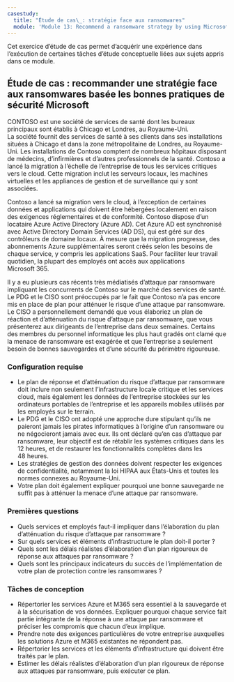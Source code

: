 ```yaml
---
casestudy:
  title: "Étude de cas\_: stratégie face aux ransomwares"
  module: 'Module 13: Recommend a ransomware strategy by using Microsoft Security Best Practices'
---
```

Cet exercice d’étude de cas permet d’acquérir une expérience dans l’exécution de certaines tâches d’étude conceptuelle liées aux sujets appris dans ce module.

## Étude de cas : recommander une stratégie face aux ransomwares basée les bonnes pratiques de sécurité Microsoft
 
CONTOSO est une société de services de santé dont les bureaux principaux sont établis à Chicago et Londres, au Royaume-Uni.  
La société fournit des services de santé à ses clients dans ses installations situées à Chicago et dans la zone métropolitaine de Londres, au Royaume-Uni.  Les installations de Contoso comptent de nombreux hôpitaux disposant de médecins, d’infirmières et d’autres professionnels de la santé. Contoso a lancé la migration à l’échelle de l’entreprise de tous les services critiques vers le cloud. Cette migration inclut les serveurs locaux, les machines virtuelles et les appliances de gestion et de surveillance qui y sont associées.

Contoso a lancé sa migration vers le cloud, à l’exception de certaines données et applications qui doivent être hébergées localement en raison des exigences réglementaires et de conformité. Contoso dispose d’un locataire Azure Active Directory (Azure AD). Cet Azure AD est synchronisé avec Active Directory Domain Services (AD DS), qui est géré sur des contrôleurs de domaine locaux. À mesure que la migration progresse, des abonnements Azure supplémentaires seront créés selon les besoins de chaque service, y compris les applications SaaS. Pour faciliter leur travail quotidien, la plupart des employés ont accès aux applications Microsoft 365.  
 
Il y a eu plusieurs cas récents très médiatisés d’attaque par ransomware impliquant les concurrents de Contoso sur le marché des services de santé. Le PDG et le CISO sont préoccupés par le fait que Contoso n’a pas encore mis en place de plan pour atténuer le risque d’une attaque par ransomware. Le CISO a personnellement demandé que vous élaboriez un plan de réaction et d’atténuation du risque d’attaque par ransomware, que vous présenterez aux dirigeants de l’entreprise dans deux semaines. Certains des membres du personnel informatique les plus haut gradés ont clamé que la menace de ransomware est exagérée et que l’entreprise a seulement besoin de bonnes sauvegardes et d’une sécurité du périmètre rigoureuse.
 
### Configuration requise

* Le plan de réponse et d’atténuation du risque d’attaque par ransomware doit inclure non seulement l’infrastructure locale critique et les services cloud, mais également les données de l’entreprise stockées sur les ordinateurs portables de l’entreprise et les appareils mobiles utilisés par les employés sur le terrain.
* Le PDG et le CISO ont adopté une approche dure stipulant qu’ils ne paieront jamais les pirates informatiques à l’origine d’un ransomware ou ne négocieront jamais avec eux. Ils ont déclaré qu’en cas d’attaque par ransomware, leur objectif est de rétablir les systèmes critiques dans les 12 heures, et de restaurer les fonctionnalités complètes dans les 48 heures.
* Les stratégies de gestion des données doivent respecter les exigences de confidentialité, notamment la loi HIPAA aux États-Unis et toutes les normes connexes au Royaume-Uni.
* Votre plan doit également expliquer pourquoi une bonne sauvegarde ne suffit pas à atténuer la menace d’une attaque par ransomware.

### Premières questions

* Quels services et employés faut-il impliquer dans l’élaboration du plan d’atténuation du risque d’attaque par ransomware ? 
* Sur quels services et éléments d’infrastructure le plan doit-il porter ? 
* Quels sont les délais réalistes d’élaboration d’un plan rigoureux de réponse aux attaques par ransomware ?
* Quels sont les principaux indicateurs du succès de l’implémentation de votre plan de protection contre les ransomwares ?

### Tâches de conception

* Répertorier les services Azure et M365 sera essentiel à la sauvegarde et à la sécurisation de vos données. Expliquer pourquoi chaque service fait partie intégrante de la réponse à une attaque par ransomware et préciser les compromis que chacun d’eux implique.
* Prendre note des exigences particulières de votre entreprise auxquelles les solutions Azure et M365 existantes ne répondent pas.
* Répertorier les services et les éléments d’infrastructure qui doivent être traités par le plan.
* Estimer les délais réalistes d’élaboration d’un plan rigoureux de réponse aux attaques par ransomware, puis exécuter ce plan. 